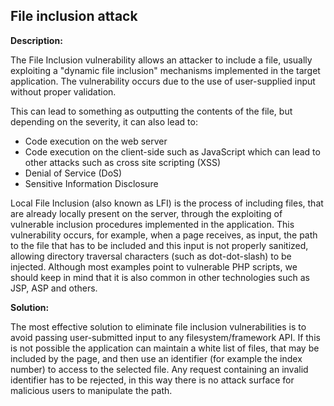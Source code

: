 
File inclusion attack
-------

**Description:**

The File Inclusion vulnerability allows an attacker to include a file, usually exploiting
 a "dynamic file inclusion" mechanisms implemented in the target application. 
 The vulnerability occurs due to the use of user-supplied input without proper validation.


This can lead to something as outputting the contents of the file, but depending on the 
severity, it can also lead to:

* Code execution on the web server
* Code execution on the client-side such as JavaScript which can lead to other attacks 
  such as cross site scripting (XSS)
* Denial of Service (DoS)
* Sensitive Information Disclosure


Local File Inclusion (also known as LFI) is the process of including files, that are 
already locally present on the server, through the exploiting of vulnerable inclusion 
procedures implemented in the application. This vulnerability occurs, for example, when a 
page receives, as input, the path to the file that has to be included and this input is 
not properly sanitized, allowing directory traversal characters (such as dot-dot-slash) 
to be injected. Although most examples point to vulnerable PHP scripts, we should keep 
in mind that it is also common in other technologies such as JSP, ASP and others. 

**Solution:**

The most effective solution to eliminate file inclusion vulnerabilities is to avoid 
passing user-submitted input to any filesystem/framework API. If this is not possible 
the application can maintain a white list of files, that may be included by the page, and 
then use an identifier (for example the index number) to access to the selected file. 
Any request containing an invalid identifier has to be rejected, in this way there is 
no attack surface for malicious users to manipulate the path. 